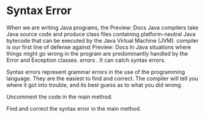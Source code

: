 # Syntax Error

When we are writing Java programs, the
Preview: Docs Java compilers take Java source code and produce class files containing platform-neutral Java bytecode that can be executed by the Java Virtual Machine (JVM).
compiler
is our first line of defense against
Preview: Docs In Java situations where things might go wrong in the program are predominantly handled by the Error and Exception classes.
errors
. It can catch syntax errors.

Syntax errors represent grammar errors in the use of the programming language. They are the easiest to find and correct. The compiler will tell you where it got into trouble, and its best guess as to what you did wrong.

Uncomment the code in the main method.

Find and correct the syntax error in the main method.